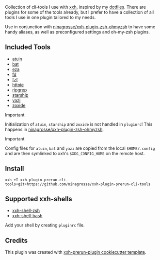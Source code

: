 Collection of cli-tools I use with [xxh](https://github.com/xxh/xxh), inspired by my [dotfiles](https://github.com/ninagrosse/dotfiles). There are plugins for some of the tools already, but I prefer to have a collection of all tools I use in one plugin tailored to my needs.

Use in conjunction with [ninagrosse/xxh-plugin-zsh-ohmyzsh](https://github.com/ninagrosse/xxh-plugin-zsh-ohmyzsh) to have some handy aliases, as well as preconfigured settings and oh-my-zsh plugins.

## Included Tools

* [atuin](https://github.com/atuinsh/atuin)
* [bat](https://github.com/sharkdp/bat)
* [eza](https://github.com/eza-community/eza)
* [fd](https://github.com/sharkdp/fd)
* [fzf](https://github.com/junegunn/fzf)
* [httpie](https://httpie.io/docs/cli/installation)
* [ripgrep](https://github.com/BurntSushi/ripgrep)
* [starship](https://starship.rs/guide/)
* [yazi](https://github.com/sxyazi/yazi)
* [zoxide](https://github.com/ajeetdsouza/zoxide)

> [!IMPORTANT]
> Initialization of `atuin`, `starship` and `zoxide` is not handled in `pluginrc`! This happens in [ninagrosse/xxh-plugin-zsh-ohmyzsh](https://github.com/ninagrosse/xxh-plugin-zsh-ohmyzsh).

> [!IMPORTANT]
> Config files for `atuin`, `bat` and `yazi` are copied from the local `$HOME/.config` and are then symlinked to xxh's `$XDG_CONFIG_HOME` on the remote host.

## Install

```shell
xxh +I xxh-plugin-prerun-cli-tools+git+https://github.com/ninagrosse/xxh-plugin-prerun-cli-tools
```

## Supported xxh-shells

* [xxh-shell-zsh](https://github.com/xxh/xxh-shell-zsh)
* [xxh-shell-bash](https://github.com/xxh/xxh-shell-bash)

Add your shell by creating `pluginrc` file.

## Credits

This plugin was created with [xxh-prerun-plugin cookiecutter template](https://github.com/xxh/cookiecutter-xxh-plugin-prerun).

